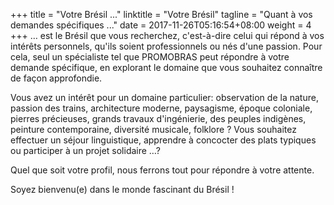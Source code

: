 +++
title = "Votre Brésil ..."
linktitle = "Votre Brésil"
tagline = "Quant à vos demandes spécifiques ..."
date = 2017-11-26T05:16:54+08:00
weight = 4
+++
… est le Brésil que vous recherchez, c'est-à-dire celui qui répond à vos intérêts personnels, qu'ils soient professionnels ou nés d'une passion. Pour cela, seul un spécialiste tel que PROMOBRAS peut répondre à votre demande spécifique, en explorant le domaine que vous souhaitez connaître de façon approfondie.

Vous avez un intérêt pour un domaine particulier: observation de la nature, passion des trains, architecture moderne, paysagisme, époque coloniale, pierres précieuses, grands travaux d'ingénierie, des peuples indigènes, peinture contemporaine, diversité musicale, folklore ?
Vous souhaitez effectuer un séjour linguistique, apprendre à concocter des plats typiques ou participer à un projet solidaire …?

Quel que soit votre profil, nous ferrons tout pour répondre à votre attente.

Soyez bienvenu(e) dans le monde fascinant du Brésil !
